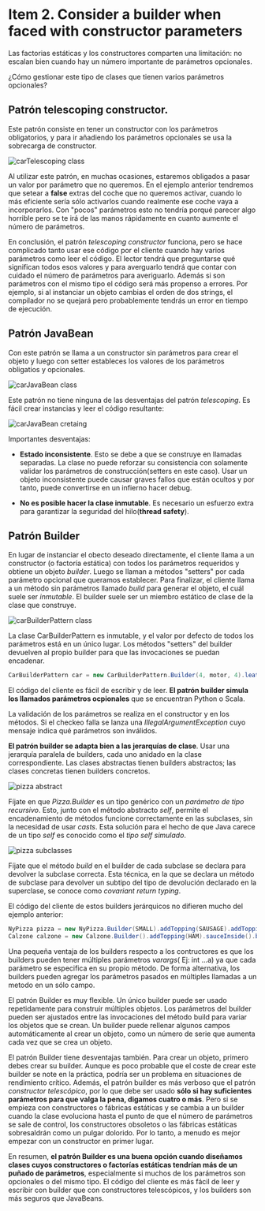 # Item 2. Consider a builder when faced with constructor parameters

Las factorias estáticas y los constructores comparten una limitación: no escalan bien cuando hay un número importante de parámetros opcionales. 

¿Cómo gestionar este tipo de clases que tienen varios parámetros opcionales?

## Patrón telescoping constructor. 

Este patrón consiste en tener un constructor con los parámetros obligatorios, y para ir añadiendo los parámetros opcionales se usa la sobrecarga de constructor. 

![carTelescoping class](https://github.com/adrG2/java-notes-spanish/blob/master/effective-java-notes/code/1.Creating%20and%20destroying%20objects/Item2/car.png)

Al utilizar este patrón, en muchas ocasiones, estaremos obligados a pasar un valor por parámetro que no queremos. En el ejemplo anterior tendremos que setear a **false** extras del coche que no queremos activar, cuando lo más eficiente sería sólo activarlos cuando realmente ese coche vaya a incorporarlos. Con "pocos" parámetros esto no tendría porqué parecer algo horrible pero se te irá de las manos rápidamente en cuanto aumente el número de parámetros.

En conclusión, el patrón *telescoping constructor* funciona, pero se hace complicado tanto usar ese código por el cliente cuando hay varios parámetros como leer el código. El lector tendrá que preguntarse qué significan todos esos valores y para averguarlo tendrá que contar con cuidado el número de parámetros para averiguarlo. Además si son parámetros con el mismo tipo el código será más propenso a errores. Por ejemplo, si al instanciar un objeto cambias el orden de dos strings, el compilador no se quejará pero probablemente tendrás un error en tiempo de ejecución.

## Patrón JavaBean

Con este patrón se llama a un constructor sin parámetros para crear el objeto y luego con setter estableces los valores de los parámetros obligatios y opcionales. 

![carJavaBean class]()

Este patrón no tiene ninguna de las desventajas del patrón *telescoping*. Es fácil crear instancias y leer el código resultante: 

![carJavaBean cretaing]()

Importantes desventajas:

* **Estado inconsistente**. Esto se debe a que se construye en llamadas separadas. La clase no puede reforzar su consistencia con solamente validar los parámetros de construcción(setters en este caso). Usar un objeto inconsistente puede causar graves fallos que están ocultos y por tanto, puede convertirse en un infierno hacer debug.

* **No es posible hacer la clase inmutable**. Es necesario un esfuerzo extra para garantizar la seguridad del hilo(**thread safety**).


## Patrón Builder

En lugar de instanciar el obecto deseado directamente, el cliente llama a un constructor (o factoría estática) con todos los parámetros requeridos y obtiene un objeto *builder*. Luego se llaman a métodos "setters" por cada parámetro opcional que queramos establecer. Para finalizar, el cliente llama a un método sin parámetros llamado *build* para generar el objeto, el cuál suele ser *inmutable*. El builder suele ser un miembro estático de clase de la clase que construye.

![carBuilderPattern class]()

La clase CarBuilderPattern es inmutable, y el valor por defecto de todos los parámetros está en un único lugar. Los métodos "setters" del builder devuelven al propio builder para que las invocaciones se puedan encadenar. 

``` Java
CarBuilderPattern car = new CarBuilderPattern.Builder(4, motor, 4).leatherSeats(true).build();
```

El código del cliente es fácil de escribir y de leer. **El patrón builder simula los llamados parámetros ocpionales** que se encuentran Python o Scala.

La validación de los parámetros se realiza en el constructor y en los métodos. Si el checkeo falla se lanza una *IllegalArgumentException* cuyo mensaje indica qué parámetros son inválidos.

**El patrón builder se adapta bien a las jerarquías de clase**. Usar una jerarquía paralela de builders, cada uno anidado en la clase correspondiente. Las clases abstractas tienen builders abstractos; las clases concretas tienen builders concretos. 

![pizza abstract]()

Fíjate en que *Pizza.Builder* es un tipo genérico con un *parámetro de tipo recursivo*. Esto, junto con el método abstracto *self*, permite el encadenamiento de métodos funcione correctamente en las subclases, sin la necesidad de usar *casts*. Esta solución para el hecho de que Java carece de un tipo *self* es conocido como el *tipo self simulado*.

![pizza subclasses]()

Fíjate que el método *build* en el builder de cada subclase se declara para devolver la subclase correcta. Esta técnica, en la que se declara un método de subclase para devolver un subtipo del tipo de devolución declarado en la superclase, se conoce como *covariant return typing*.

El código del cliente de estos builders jerárquicos no difieren mucho del ejemplo anterior:

```Java
NyPizza pizza = new NyPizza.Builder(SMALL).addTopping(SAUSAGE).addTopping(ONION).build();
Calzone calzone = new Calzone.Builder().addTopping(HAM).sauceInside().build();
```

Una pequeña ventaja de los builders respecto a los contructores es que los builders pueden tener múltiples parámetros *varargs*( Ej: int ...a) ya que cada parámetro se especifica en su propio método. De forma alternativa, los builders pueden agregar los parámetros pasados en múltiples llamadas a un metodo en un sólo campo. 

El patrón Builder es muy flexible. Un único builder puede ser usado repetidamente para construir múltiples objetos. Los parámetros del builder pueden ser ajustados entre las invocaciones del método build para variar los objetos que se crean. Un builder puede rellenar algunos campos automáticamente al crear un objeto, como un número de serie que aumenta cada vez que se crea un objeto. 

El patrón Builder tiene desventajas también. Para crear un objeto, primero debes crear su builder. Aunque es poco probable que el coste de crear este builder se note en la práctica, podría ser un problema en situaciones de rendimiento crítico. Además, el patrón builder es más verboso que el patrón *constructor telescópico*, por lo que debe ser usado **sólo si hay suficientes parámetros para que valga la pena, digamos cuatro o más**. Pero si se empieza con constructores o fábricas estáticas y se cambia a un builder cuando la clase evoluciona hasta el punto de que el número de parámetros se sale de control, los constructores obsoletos o las fábricas estáticas sobresaldrán como un pulgar dolorido. Por lo tanto, a menudo es mejor empezar con un constructor en primer lugar.

En resumen, **el patrón Builder es una buena opción cuando diseñamos clases cuyos constructores o factorías estáticas tendrían más de un puñado de parámetros**, especialmente si muchos de los parámetros son opcionales o del mismo tipo. El código del cliente es más fácil de leer y escribir con builder que con constructores telescópicos, y los builders son más seguros que JavaBeans. 

